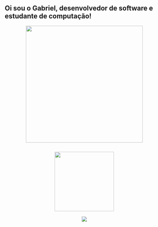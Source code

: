 ## Oi sou o Gabriel, desenvolvedor de software e estudante de computação!

<div align="center">
    <img width="370em" align="center" src="https://i.pinimg.com/originals/74/63/59/74635989b770a38189fff31a8ef152ea.gif"/> 
</div>

##
<div align="center" style="display: inline_block">
    <img height="188em" src="https://github-readme-stats.vercel.app/api/top-langs/?username=gabrielmirandasilv&theme=tokyonight&show_icons=true&hide_border=false&layout=compact"/>
</div>
   
 <div align="center" style="display: inline_block"><br> 
    <a href="https://www.linkedin.com/in/gabrielmirandasilv/"  target="_blank">
    <img src="https://img.shields.io/badge/linkedin-%230077B5.svg?style=for-the-badge&logo=linkedin&logoColor=white" target="_blank"></a> 
 </div>
</div>

